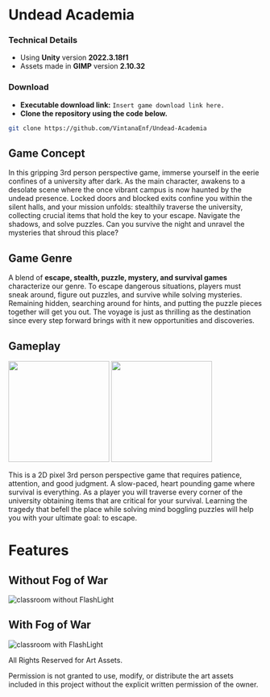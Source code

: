 # Undead Academia
### Technical Details
- Using **Unity** version **2022.3.18f1**
- Assets made in **GIMP** version **2.10.32**
  
### Download
- **Executable download link:** ```Insert game download link here.```
- **Clone the repository using the code below.**
```bash
git clone https://github.com/VintanaEnf/Undead-Academia
```
## Game Concept
In this gripping 3rd person perspective game, immerse yourself in the eerie
confines of a university after dark. As the main character, awakens to a desolate scene
where the once vibrant campus is now haunted by the undead presence. Locked doors and
blocked exits confine you within the silent halls, and your mission unfolds: stealthily
traverse the university, collecting crucial items that hold the key to your escape. Navigate
the shadows, and solve puzzles. Can you survive the night and unravel the mysteries that
shroud this place?

## Game Genre
A blend of **escape, stealth, puzzle, mystery, and survival games** characterize our
genre. To escape dangerous situations, players must sneak around, figure out puzzles, and
survive while solving mysteries. Remaining hidden, searching around for hints, and
putting the puzzle pieces together will get you out. The voyage is just as thrilling as the
destination since every step forward brings with it new opportunities and discoveries.

## Gameplay
<img src="https://github.com/VintanaEnf/Undead-Academia/assets/104513214/3b1316e6-7581-4e39-9cdf-979f898812d3" width="200" height="200" />
<img src="https://github.com/VintanaEnf/Undead-Academia/assets/104513214/a98782a7-bea6-4a96-9bb9-ed62834b3ec9" width="200" height="200" />

This is a 2D pixel 3rd person perspective game that requires patience, attention,
and good judgment. A slow-paced, heart pounding game where survival is everything. As
a player you will traverse every corner of the university obtaining items that are critical
for your survival. Learning the tragedy that befell the place while solving mind boggling
puzzles will help you with your ultimate goal: to escape.

# Features
## Without Fog of War
![classroom without FlashLight](https://github.com/VintanaEnf/Undead-Academia/assets/104513214/66131e53-c0ff-41e6-8903-247c6ae4dccf)
## With Fog of War
![classroom with FlashLight](https://github.com/VintanaEnf/Undead-Academia/assets/104513214/5d883e7b-a296-45a1-ae58-f3f31f6c1bf6)


All Rights Reserved for Art Assets.

Permission is not granted to use, modify, or distribute the art assets included in this project without the explicit written permission of the owner.
